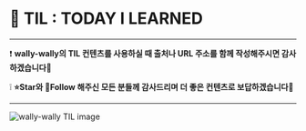 # :pencil: TIL : TODAY I LEARNED

---

:exclamation: <b>wally-wally의 TIL 컨텐츠를 사용하실 때 출처나 URL 주소를 함께 작성해주시면 감사하겠습니다:pray:</b>

:grey_exclamation: <b>:star:Star와 :handshake:Follow 해주신 모든 분들께 감사드리며 더 좋은 컨텐츠로 보답하겠습니다:pray:</b>

---

<img src="https://user-images.githubusercontent.com/52685250/103148625-16a4b100-47a5-11eb-8cf5-f19c882ffcd2.jpg" alt="wally-wally TIL image">
